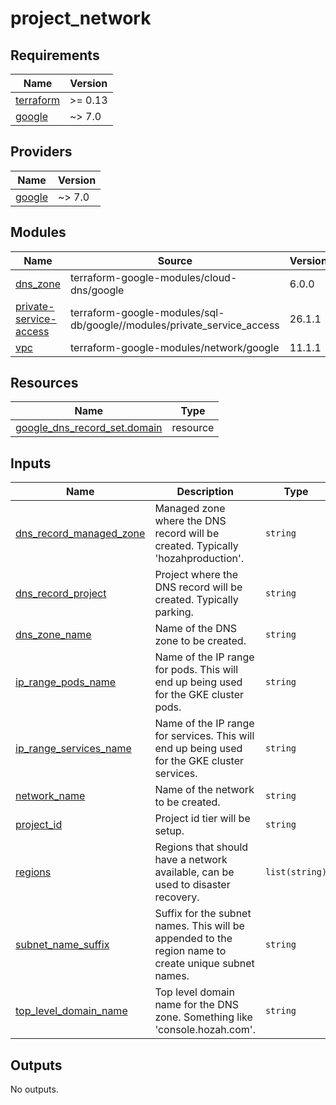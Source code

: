 # project_network

<!-- BEGIN_TF_DOCS -->
## Requirements

| Name | Version |
|------|---------|
| <a name="requirement_terraform"></a> [terraform](#requirement\_terraform) | >= 0.13 |
| <a name="requirement_google"></a> [google](#requirement\_google) | ~> 7.0 |

## Providers

| Name | Version |
|------|---------|
| <a name="provider_google"></a> [google](#provider\_google) | ~> 7.0 |

## Modules

| Name | Source | Version |
|------|--------|---------|
| <a name="module_dns_zone"></a> [dns\_zone](#module\_dns\_zone) | terraform-google-modules/cloud-dns/google | 6.0.0 |
| <a name="module_private-service-access"></a> [private-service-access](#module\_private-service-access) | terraform-google-modules/sql-db/google//modules/private_service_access | 26.1.1 |
| <a name="module_vpc"></a> [vpc](#module\_vpc) | terraform-google-modules/network/google | 11.1.1 |

## Resources

| Name | Type |
|------|------|
| [google_dns_record_set.domain](https://registry.terraform.io/providers/hashicorp/google/latest/docs/resources/dns_record_set) | resource |

## Inputs

| Name | Description | Type | Default | Required |
|------|-------------|------|---------|:--------:|
| <a name="input_dns_record_managed_zone"></a> [dns\_record\_managed\_zone](#input\_dns\_record\_managed\_zone) | Managed zone where the DNS record will be created. Typically 'hozahproduction'. | `string` | n/a | yes |
| <a name="input_dns_record_project"></a> [dns\_record\_project](#input\_dns\_record\_project) | Project where the DNS record will be created. Typically parking. | `string` | n/a | yes |
| <a name="input_dns_zone_name"></a> [dns\_zone\_name](#input\_dns\_zone\_name) | Name of the DNS zone to be created. | `string` | n/a | yes |
| <a name="input_ip_range_pods_name"></a> [ip\_range\_pods\_name](#input\_ip\_range\_pods\_name) | Name of the IP range for pods. This will end up being used for the GKE cluster pods. | `string` | n/a | yes |
| <a name="input_ip_range_services_name"></a> [ip\_range\_services\_name](#input\_ip\_range\_services\_name) | Name of the IP range for services. This will end up being used for the GKE cluster services. | `string` | n/a | yes |
| <a name="input_network_name"></a> [network\_name](#input\_network\_name) | Name of the network to be created. | `string` | n/a | yes |
| <a name="input_project_id"></a> [project\_id](#input\_project\_id) | Project id tier will be setup. | `string` | n/a | yes |
| <a name="input_regions"></a> [regions](#input\_regions) | Regions that should have a network available, can be used to disaster recovery. | `list(string)` | n/a | yes |
| <a name="input_subnet_name_suffix"></a> [subnet\_name\_suffix](#input\_subnet\_name\_suffix) | Suffix for the subnet names. This will be appended to the region name to create unique subnet names. | `string` | n/a | yes |
| <a name="input_top_level_domain_name"></a> [top\_level\_domain\_name](#input\_top\_level\_domain\_name) | Top level domain name for the DNS zone. Something like 'console.hozah.com'. | `string` | n/a | yes |

## Outputs

No outputs.
<!-- END_TF_DOCS -->
